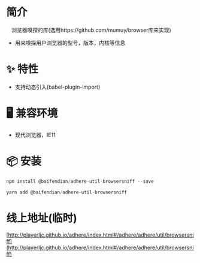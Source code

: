 # 简介
&ensp;&ensp;浏览器嗅探的库(选用https://github.com/mumuy/browser库来实现)
- 用来嗅探用户浏览器的型号，版本，内核等信息

# ✨ 特性
- 支持动态引入(babel-plugin-import)

# 🖥 兼容环境
- 现代浏览器，IE11

# 📦 安装
```javascript
npm install @baifendian/adhere-util-browsersniff --save
``` 

```javascript
yarn add @baifendian/adhere-util-browsersniff
```

# 线上地址(临时)
[http://playerljc.github.io/adhere/index.html#/adhere/adhere/util/browsersniff](http://playerljc.github.io/adhere/index.html#/adhere/adhere/util/browsersniff)





